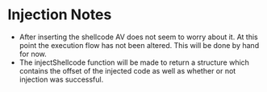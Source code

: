 # Injection Notes

* After inserting the shellcode AV does not seem to worry about it.
  At this point the execution flow has not been altered. This will be done by hand for now.
* The injectShellcode function will be made to return a structure which contains the offset of the
  injected code as well as whether or not injection was successful.
